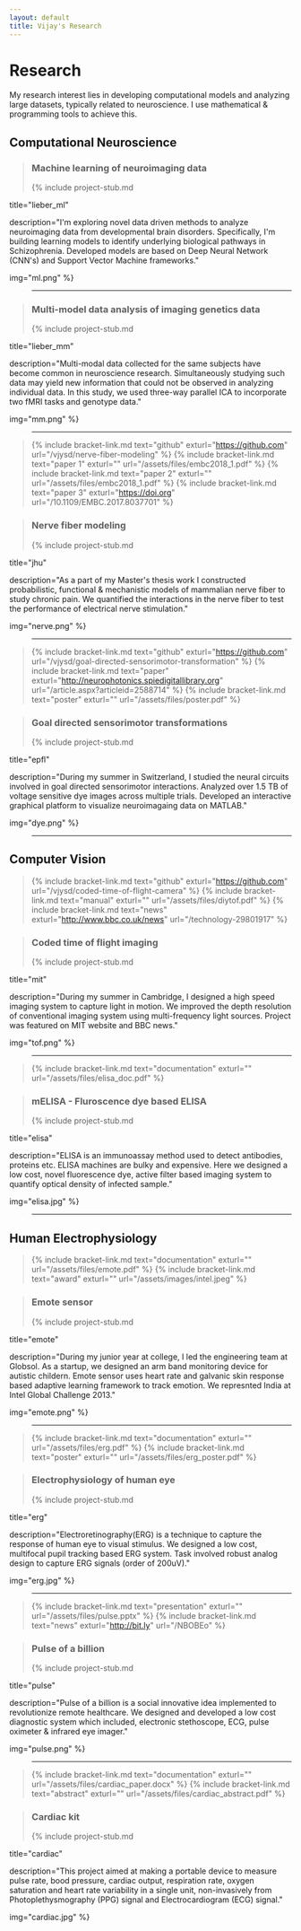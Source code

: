 ```yaml
---
layout: default
title: Vijay's Research
---
```


# Research

My research interest lies in developing computational models and analyzing large datasets, typically related to neuroscience. I use mathematical & programming tools to achieve this.

## Computational Neuroscience

> ### Machine learning of neuroimaging data
> {% include project-stub.md  

title="lieber_ml" 

description="I'm exploring novel data driven methods to analyze neuroimaging data from developmental brain disorders. Specifically, I'm building learning models to identify underlying biological pathways in Schizophrenia. Developed models are based on Deep Neural Network (CNN's) and Support Vector Machine frameworks." 

img="ml.png"
%}

> ---

> ### Multi-model data analysis of imaging genetics data
> {% include project-stub.md  

title="lieber_mm" 

description="Multi-modal data collected for the  same subjects have become common in neuroscience research. Simultaneously studying such data may yield new information that could  not be observed in analyzing individual data. In this study, we used three-way parallel ICA to incorporate two fMRI tasks and genotype data." 

img="mm.png"
%}

> ---

> {% include bracket-link.md text="github" exturl="https://github.com" url="/vjysd/nerve-fiber-modeling" %} {% include bracket-link.md text="paper 1" exturl="" url="/assets/files/embc2018_1.pdf" %} {% include bracket-link.md text="paper 2" exturl="" url="/assets/files/embc2018_1.pdf" %} {% include bracket-link.md text="paper 3" exturl="https://doi.org" url="/10.1109/EMBC.2017.8037701" %}

> ### Nerve fiber modeling
> {% include project-stub.md  

title="jhu"

description="As a part of my Master's thesis work I constructed probabilistic, functional & mechanistic models of mammalian nerve fiber to study chronic pain. We quantified the interactions in the nerve fiber to test the performance of electrical nerve stimulation."

img="nerve.png"
%}

> ---

> {% include bracket-link.md text="github" exturl="https://github.com" url="/vjysd/goal-directed-sensorimotor-transformation" %} {% include bracket-link.md text="paper" exturl="http://neurophotonics.spiedigitallibrary.org" url="/article.aspx?articleid=2588714" %} {% include bracket-link.md text="poster" exturl="" url="/assets/files/poster.pdf" %}

> ### Goal directed sensorimotor transformations
> {% include project-stub.md  

title="epfl"

description="During my summer in Switzerland, I studied the neural circuits involved in goal directed sensorimotor interactions. Analyzed over 1.5 TB of voltage sensitive dye images across multiple trials. Developed an interactive graphical platform to visualize neuroimagaing data on MATLAB."

img="dye.png"
%}

> ---

## Computer Vision

> {% include bracket-link.md text="github" exturl="https://github.com" url="/vjysd/coded-time-of-flight-camera" %} {% include bracket-link.md text="manual" exturl="" url="/assets/files/diytof.pdf" %} {% include bracket-link.md text="news" exturl="http://www.bbc.co.uk/news" url="/technology-29801917" %} 

> ### Coded time of flight imaging
> {% include project-stub.md  

title="mit" 

description="During my summer in Cambridge, I designed a high speed imaging system to capture light in motion. We improved the depth resolution of conventional imaging system using multi-frequency light sources. Project was featured on MIT website and BBC news." 

img="tof.png"
%}

> ---

> {% include bracket-link.md text="documentation" exturl="" url="/assets/files/elisa_doc.pdf" %}

> ### mELISA - Fluroscence dye based ELISA
> {% include project-stub.md  

title="elisa" 

description="ELISA is an immunoassay method used to detect antibodies, proteins etc. ELISA machines are bulky and expensive. Here we designed a low cost, novel fluorescence dye, active filter based imaging system to quantify optical density of infected sample." 

img="elisa.jpg"
%}

> ---

## Human Electrophysiology

> {% include bracket-link.md text="documentation" exturl="" url="/assets/files/emote.pdf" %} {% include bracket-link.md text="award" exturl="" url="/assets/images/intel.jpeg" %}

> ### Emote sensor
> {% include project-stub.md  

title="emote" 

description="During my junior year at college, I led the engineering team at Globsol. As a startup, we designed an arm band monitoring device for autistic childern. Emote sensor uses heart rate and galvanic skin response based adaptive learning framework to track emotion. We represnted India at Intel Global Challenge 2013." 

img="emote.png"
%}

> ---

> {% include bracket-link.md text="documentation" exturl="" url="/assets/files/erg.pdf" %} {% include bracket-link.md text="poster" exturl="" url="/assets/files/erg_poster.pdf" %}

> ### Electrophysiology of human eye
> {% include project-stub.md  

title="erg" 

description="Electroretinography(ERG) is a technique to capture the response of human eye to visual stimulus. We designed a low cost, multifocal pupil tracking based ERG system. Task involved robust analog design to capture ERG signals (order of 200uV)." 

img="erg.jpg"
%}

> ---

> {% include bracket-link.md text="presentation" exturl="" url="/assets/files/pulse.pptx" %} {% include bracket-link.md text="news" exturl="http://bit.ly" url="/NBOBEo" %}

> ### Pulse of a billion
> {% include project-stub.md  

title="pulse" 

description="Pulse of a billion is a social innovative idea implemented to revolutionize remote healthcare. We designed and developed a low cost diagnostic system which included, electronic stethoscope, ECG, pulse oximeter & infrared eye imager."

img="pulse.png"
%}

> ---

> {% include bracket-link.md text="documentation" exturl="" url="/assets/files/cardiac_paper.docx" %} {% include bracket-link.md text="abstract" exturl="" url="/assets/files/cardiac_abstract.pdf" %}

> ### Cardiac kit
> {% include project-stub.md  

title="cardiac" 

description="This project aimed at making a portable device to measure pulse rate, bood pressure, cardiac output, respiration rate, oxygen saturation and heart rate variability in a single unit, non-invasively from Photoplethysmography (PPG) signal and Electrocardiogram (ECG) signal."

img="cardiac.jpg"
%}
